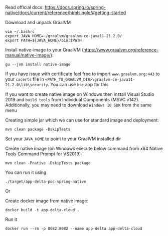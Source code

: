 Read official docs: https://docs.spring.io/spring-native/docs/current/reference/htmlsingle/#getting-started

Download and unpack GraalVM
```shell
vim ~/.bashrc
export JAVA_HOME=~/graalvm/graalvm-ce-java11-21.2.0/
export PATH=${JAVA_HOME}/bin:$PATH
```

Install native-image to your GraalVM (https://www.graalvm.org/reference-manual/native-image/):
```shell
gu --jvm install native-image
```
If you have issue with certificate feel free to import `www.graalvm.org:443` to your `cacerts` file 
in `<PATH_TO_GRAALVM_DIR>\graalvm-ce-java11-21.2.0\lib\security`. You can use `kse` app for this


If you want to create native image on Windows then install Visual Studio 2019 and `build tools` from Individual Components (MSVC v142).
Additionally, you may need to download `Windows 10 SDK` from the same menu

Creating simple jar which we can use for standard image and deployment:
```shell
mvn clean package -DskipTests
```

Set your `JAVA_HOME` to point to your GraalVM installed dir

Create native image (on Windows execute below command from x64 Native Tools Command Prompt for VS2019):
```shell
mvn clean -Pnative -DskipTests package
```

You can run it using
```shell
./target/app-delta-poc-spring-native
```
Or

Create docker image from native image:
```shell
docker build -t app-delta-cloud .
```
Run it
```shell
docker run --rm -p 8082:8082 --name app-delta app-delta-cloud
```